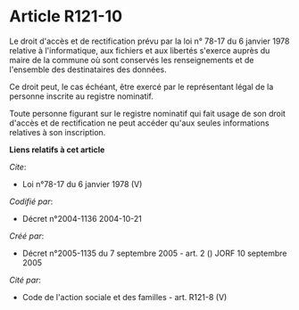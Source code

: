 # Article R121-10

Le droit d'accès et de rectification prévu par la loi n° 78-17 du 6 janvier 1978 relative à l'informatique, aux fichiers et
aux libertés s'exerce auprès du maire de la commune où sont conservés les renseignements et de l'ensemble des destinataires
des données. 

Ce droit peut, le cas échéant, être exercé par le représentant légal de la personne inscrite au registre nominatif. 

Toute personne figurant sur le registre nominatif qui fait usage de son droit d'accès et de rectification ne peut accéder
qu'aux seules informations relatives à son inscription.

**Liens relatifs à cet article**

_Cite_:

  - Loi n°78-17 du 6 janvier 1978 (V)

_Codifié par_:

  - Décret n°2004-1136 2004-10-21

_Créé par_:

  - Décret n°2005-1135 du 7 septembre 2005 - art. 2 () JORF 10 septembre 2005

_Cité par_:

  - Code de l'action sociale et des familles - art. R121-8 (V)
